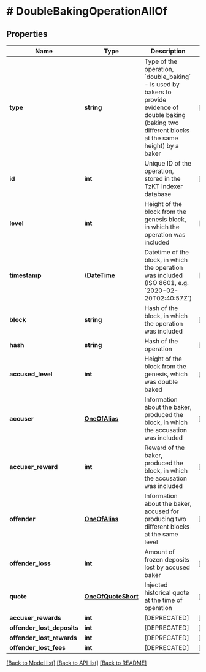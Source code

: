 # # DoubleBakingOperationAllOf

## Properties

Name | Type | Description | Notes
------------ | ------------- | ------------- | -------------
**type** | **string** | Type of the operation, &#x60;double_baking&#x60; - is used by bakers to provide evidence of double baking (baking two different blocks at the same height) by a baker | [optional]
**id** | **int** | Unique ID of the operation, stored in the TzKT indexer database | [optional]
**level** | **int** | Height of the block from the genesis block, in which the operation was included | [optional]
**timestamp** | **\DateTime** | Datetime of the block, in which the operation was included (ISO 8601, e.g. &#x60;2020-02-20T02:40:57Z&#x60;) | [optional]
**block** | **string** | Hash of the block, in which the operation was included | [optional]
**hash** | **string** | Hash of the operation | [optional]
**accused_level** | **int** | Height of the block from the genesis, which was double baked | [optional]
**accuser** | [**OneOfAlias**](OneOfAlias.md) | Information about the baker, produced the block, in which the accusation was included | [optional]
**accuser_reward** | **int** | Reward of the baker, produced the block, in which the accusation was included | [optional]
**offender** | [**OneOfAlias**](OneOfAlias.md) | Information about the baker, accused for producing two different blocks at the same level | [optional]
**offender_loss** | **int** | Amount of frozen deposits lost by accused baker | [optional]
**quote** | [**OneOfQuoteShort**](OneOfQuoteShort.md) | Injected historical quote at the time of operation | [optional]
**accuser_rewards** | **int** | [DEPRECATED] | [optional]
**offender_lost_deposits** | **int** | [DEPRECATED] | [optional]
**offender_lost_rewards** | **int** | [DEPRECATED] | [optional]
**offender_lost_fees** | **int** | [DEPRECATED] | [optional]

[[Back to Model list]](../../README.md#models) [[Back to API list]](../../README.md#endpoints) [[Back to README]](../../README.md)
